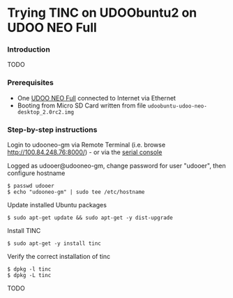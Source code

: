 # Trying TINC on UDOObuntu2 on UDOO NEO Full

### Introduction

TODO

### Prerequisites

* One [UDOO NEO Full](http://www.udoo.org/udoo-neo/) connected to Internet via Ethernet
* Booting from Micro SD Card written from file `udoobuntu-udoo-neo-desktop_2.0rc2.img`

### Step-by-step instructions

Login to udooneo-gm via Remote Terminal (i.e. browse http://100.84.248.76:8000/) - or via the [serial console](http://gmacario.github.io/howto/udoo/neo/embedded/software/development/2015/11/08/connecting-to-udoo-neo-serial-console.html)

Logged as udooer@udooneo-gm, change password for user "udooer", then configure hostname

```
$ passwd udooer
$ echo "udooneo-gm" | sudo tee /etc/hostname
```

Update installed Ubuntu packages

```
$ sudo apt-get update && sudo apt-get -y dist-upgrade
```

Install TINC

```
$ sudo apt-get -y install tinc
```

Verify the correct installation of tinc

```
$ dpkg -l tinc
$ dpkg -L tinc
```

TODO

<!-- EOF -->
